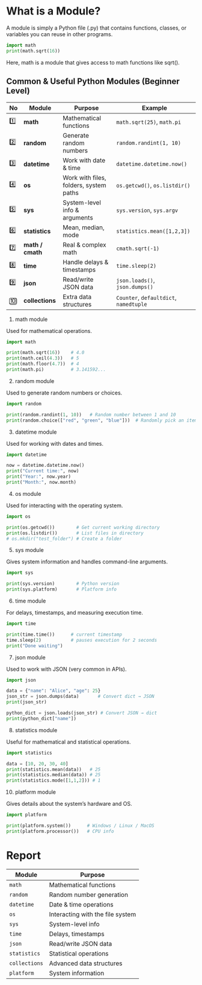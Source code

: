 # What is a Module?

A module is simply a Python file (.py) that contains functions, classes, or variables you can reuse in other programs.

```py
import math
print(math.sqrt(16))

```
Here, math is a module that gives access to math functions like sqrt().

## Common & Useful Python Modules (Beginner Level)

| No  | Module           | Purpose                                | Example                                |
| --- | ---------------- | -------------------------------------- | -------------------------------------- |
| 1️⃣ | **math**         | Mathematical functions                 | `math.sqrt(25)`, `math.pi`             |
| 2️⃣ | **random**       | Generate random numbers                | `random.randint(1, 10)`                |
| 3️⃣ | **datetime**     | Work with date & time                  | `datetime.datetime.now()`              |
| 4️⃣ | **os**           | Work with files, folders, system paths | `os.getcwd()`, `os.listdir()`          |
| 5️⃣ | **sys**          | System-level info & arguments          | `sys.version`, `sys.argv`              |
| 6️⃣ | **statistics**   | Mean, median, mode                     | `statistics.mean([1,2,3])`             |
| 7️⃣ | **math / cmath** | Real & complex math                    | `cmath.sqrt(-1)`                       |
| 8️⃣ | **time**         | Handle delays & timestamps             | `time.sleep(2)`                        |
| 9️⃣ | **json**         | Read/write JSON data                   | `json.loads()`, `json.dumps()`         |
| 🔟  | **collections**  | Extra data structures                  | `Counter`, `defaultdict`, `namedtuple` |

1. math module

Used for mathematical operations.
```py
import math

print(math.sqrt(16))    # 4.0
print(math.ceil(4.3))   # 5
print(math.floor(4.7))  # 4
print(math.pi)          # 3.141592...

```

2. random module

Used to generate random numbers or choices.

```py
import random

print(random.randint(1, 10))   # Random number between 1 and 10
print(random.choice(["red", "green", "blue"]))  # Randomly pick an item

```
3. datetime module

Used for working with dates and times.
```py
import datetime

now = datetime.datetime.now()
print("Current time:", now)
print("Year:", now.year)
print("Month:", now.month)

```
4. os module

Used for interacting with the operating system.

```py
import os

print(os.getcwd())        # Get current working directory
print(os.listdir())       # List files in directory
# os.mkdir("test_folder") # Create a folder

```
5. sys module

Gives system information and handles command-line arguments.

```py
import sys

print(sys.version)        # Python version
print(sys.platform)       # Platform info

```

6. time module

For delays, timestamps, and measuring execution time.

```py
import time

print(time.time())      # current timestamp
time.sleep(2)           # pauses execution for 2 seconds
print("Done waiting")

```
7. json module

Used to work with JSON (very common in APIs).
```py
import json

data = {"name": "Alice", "age": 25}
json_str = json.dumps(data)       # Convert dict → JSON
print(json_str)

python_dict = json.loads(json_str) # Convert JSON → dict
print(python_dict["name"])

```

8. statistics module

Useful for mathematical and statistical operations.

```py
import statistics

data = [10, 20, 30, 40]
print(statistics.mean(data))   # 25
print(statistics.median(data)) # 25
print(statistics.mode([1,1,2])) # 1


```

10. platform module

Gives details about the system’s hardware and OS.

```py
import platform

print(platform.system())      # Windows / Linux / MacOS
print(platform.processor())   # CPU info

```

# Report

| Module        | Purpose                          |
| ------------- | -------------------------------- |
| `math`        | Mathematical functions           |
| `random`      | Random number generation         |
| `datetime`    | Date & time operations           |
| `os`          | Interacting with the file system |
| `sys`         | System-level info                |
| `time`        | Delays, timestamps               |
| `json`        | Read/write JSON data             |
| `statistics`  | Statistical operations           |
| `collections` | Advanced data structures         |
| `platform`    | System information               |
